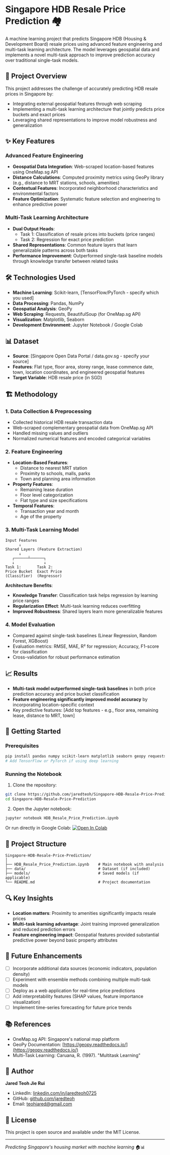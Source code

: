 # Singapore HDB Resale Price Prediction 🏘️

A machine learning project that predicts Singapore HDB (Housing & Development Board) resale prices using advanced feature engineering and multi-task learning architecture. The model leverages geospatial data and implements a novel multi-task approach to improve prediction accuracy over traditional single-task models.

## 🎯 Project Overview

This project addresses the challenge of accurately predicting HDB resale prices in Singapore by:
- Integrating external geospatial features through web scraping
- Implementing a multi-task learning architecture that jointly predicts price buckets and exact prices
- Leveraging shared representations to improve model robustness and generalization

## ✨ Key Features

### Advanced Feature Engineering
- **Geospatial Data Integration**: Web-scraped location-based features using OneMap.sg API
- **Distance Calculations**: Computed proximity metrics using GeoPy library (e.g., distance to MRT stations, schools, amenities)
- **Contextual Features**: Incorporated neighborhood characteristics and environmental factors
- **Feature Optimization**: Systematic feature selection and engineering to enhance predictive power

### Multi-Task Learning Architecture
- **Dual Output Heads**: 
  - Task 1: Classification of resale prices into buckets (price ranges)
  - Task 2: Regression for exact price prediction
- **Shared Representations**: Common feature layers that learn generalizable patterns across both tasks
- **Performance Improvement**: Outperformed single-task baseline models through knowledge transfer between related tasks

## 🛠️ Technologies Used

- **Machine Learning**: Scikit-learn, [TensorFlow/PyTorch - specify which you used]
- **Data Processing**: Pandas, NumPy
- **Geospatial Analysis**: GeoPy
- **Web Scraping**: Requests, BeautifulSoup (for OneMap.sg API)
- **Visualization**: Matplotlib, Seaborn
- **Development Environment**: Jupyter Notebook / Google Colab

## 📊 Dataset

- **Source**: [Singapore Open Data Portal / data.gov.sg - specify your source]
- **Features**: Flat type, floor area, storey range, lease commence date, town, location coordinates, and engineered geospatial features
- **Target Variable**: HDB resale price (in SGD)

## 🏗️ Methodology

### 1. Data Collection & Preprocessing
- Collected historical HDB resale transaction data
- Web-scraped complementary geospatial data from OneMap.sg API
- Handled missing values and outliers
- Normalized numerical features and encoded categorical variables

### 2. Feature Engineering
- **Location-Based Features**:
  - Distance to nearest MRT station
  - Proximity to schools, malls, parks
  - Town and planning area information
- **Property Features**:
  - Remaining lease duration
  - Floor level categorization
  - Flat type and size specifications
- **Temporal Features**:
  - Transaction year and month
  - Age of the property

### 3. Multi-Task Learning Model
```
Input Features
      ↓
Shared Layers (Feature Extraction)
      ↓
   ┌──────┴──────┐
   ↓             ↓
Task 1:       Task 2:
Price Bucket  Exact Price
(Classifier)  (Regressor)
```

**Architecture Benefits**:
- **Knowledge Transfer**: Classification task helps regression by learning price ranges
- **Regularization Effect**: Multi-task learning reduces overfitting
- **Improved Robustness**: Shared layers learn more generalizable features

### 4. Model Evaluation
- Compared against single-task baselines (Linear Regression, Random Forest, XGBoost)
- Evaluation metrics: RMSE, MAE, R² for regression; Accuracy, F1-score for classification
- Cross-validation for robust performance estimation

## 📈 Results

- **Multi-task model outperformed single-task baselines** in both price prediction accuracy and price bucket classification
- **Feature engineering significantly improved model accuracy** by incorporating location-specific context
- Key predictive features: [Add top features - e.g., floor area, remaining lease, distance to MRT, town]

## 🚀 Getting Started

### Prerequisites
```bash
pip install pandas numpy scikit-learn matplotlib seaborn geopy requests
# Add TensorFlow or PyTorch if using deep learning
```

### Running the Notebook
1. Clone the repository:
```bash
git clone https://github.com/jaredteoh/Singapore-HDB-Resale-Price-Prediction.git
cd Singapore-HDB-Resale-Price-Prediction
```

2. Open the Jupyter notebook:
```bash
jupyter notebook HDB_Resale_Price_Prediction.ipynb
```

Or run directly in Google Colab:
[![Open In Colab](https://colab.research.google.com/assets/colab-badge.svg)](https://colab.research.google.com/github/jaredteoh/Singapore-HDB-Resale-Price-Prediction/blob/main/HDB_Resale_Price_Prediction.ipynb)

## 📁 Project Structure

```
Singapore-HDB-Resale-Price-Prediction/
│
├── HDB_Resale_Price_Prediction.ipynb    # Main notebook with analysis
├── data/                                # Dataset (if included)
├── models/                              # Saved models (if applicable)
└── README.md                            # Project documentation
```

## 🔍 Key Insights

- **Location matters**: Proximity to amenities significantly impacts resale prices
- **Multi-task learning advantage**: Joint training improved generalization and reduced prediction errors
- **Feature engineering impact**: Geospatial features provided substantial predictive power beyond basic property attributes

## 🚧 Future Enhancements

- [ ] Incorporate additional data sources (economic indicators, population density)
- [ ] Experiment with ensemble methods combining multiple multi-task models
- [ ] Deploy as a web application for real-time price predictions
- [ ] Add interpretability features (SHAP values, feature importance visualization)
- [ ] Implement time-series forecasting for future price trends

## 📚 References

- OneMap.sg API: Singapore's national map platform
- GeoPy Documentation: [https://geopy.readthedocs.io/](https://geopy.readthedocs.io/)
- Multi-Task Learning: Caruana, R. (1997). "Multitask Learning"

## 👤 Author

**Jared Teoh Jie Rui**
- LinkedIn: [linkedin.com/in/jaredteoh0725](https://www.linkedin.com/in/jaredteoh0725/)
- GitHub: [github.com/jaredteoh](https://github.com/jaredteoh)
- Email: teohjared@gmail.com

## 📄 License

This project is open source and available under the MIT License.

---

*Predicting Singapore's housing market with machine learning* 🏠📊
